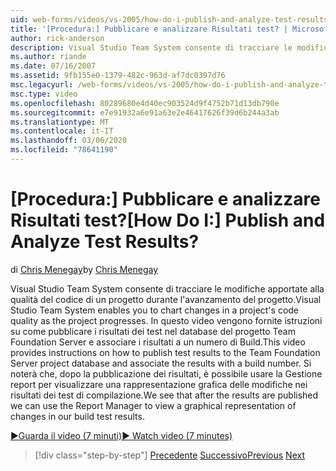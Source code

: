 ```yaml
---
uid: web-forms/videos/vs-2005/how-do-i-publish-and-analyze-test-results
title: '[Procedura:] Pubblicare e analizzare Risultati test? | Microsoft Docs'
author: rick-anderson
description: Visual Studio Team System consente di tracciare le modifiche apportate alla qualità del codice di un progetto durante l'avanzamento del progetto. Questo video fornisce istruzioni su come Publ...
ms.author: riande
ms.date: 07/16/2007
ms.assetid: 9fb155e0-1379-482c-963d-af7dc0397d76
msc.legacyurl: /web-forms/videos/vs-2005/how-do-i-publish-and-analyze-test-results
msc.type: video
ms.openlocfilehash: 80289680e4d40ec903524d9f4752b71d13db790e
ms.sourcegitcommit: e7e91932a6e91a63e2e46417626f39d6b244a3ab
ms.translationtype: MT
ms.contentlocale: it-IT
ms.lasthandoff: 03/06/2020
ms.locfileid: "78641190"
---
```

# <a name="how-do-i-publish-and-analyze-test-results"></a><span data-ttu-id="dcbf2-105">[Procedura:] Pubblicare e analizzare Risultati test?</span><span class="sxs-lookup"><span data-stu-id="dcbf2-105">[How Do I:] Publish and Analyze Test Results?</span></span>

<span data-ttu-id="dcbf2-106">di [Chris Menegay](https://twitter.com/CMenegay)</span><span class="sxs-lookup"><span data-stu-id="dcbf2-106">by [Chris Menegay](https://twitter.com/CMenegay)</span></span>

<span data-ttu-id="dcbf2-107">Visual Studio Team System consente di tracciare le modifiche apportate alla qualità del codice di un progetto durante l'avanzamento del progetto.</span><span class="sxs-lookup"><span data-stu-id="dcbf2-107">Visual Studio Team System enables you to chart changes in a project's code quality as the project progresses.</span></span> <span data-ttu-id="dcbf2-108">In questo video vengono fornite istruzioni su come pubblicare i risultati dei test nel database del progetto Team Foundation Server e associare i risultati a un numero di Build.</span><span class="sxs-lookup"><span data-stu-id="dcbf2-108">This video provides instructions on how to publish test results to the Team Foundation Server project database and associate the results with a build number.</span></span> <span data-ttu-id="dcbf2-109">Si noterà che, dopo la pubblicazione dei risultati, è possibile usare la Gestione report per visualizzare una rappresentazione grafica delle modifiche nei risultati dei test di compilazione.</span><span class="sxs-lookup"><span data-stu-id="dcbf2-109">We see that after the results are published we can use the Report Manager to view a graphical representation of changes in our build test results.</span></span>

[<span data-ttu-id="dcbf2-110">&#9654;Guarda il video (7 minuti)</span><span class="sxs-lookup"><span data-stu-id="dcbf2-110">&#9654; Watch video (7 minutes)</span></span>](https://channel9.msdn.com/Blogs/ASP-NET-Site-Videos/how-do-i-publish-and-analyze-test-results)

> [!div class="step-by-step"]
> <span data-ttu-id="dcbf2-111">[Precedente](how-do-i-use-generic-tests.md)
> [Successivo](how-do-i-discover-application-changes-prior-to-deployment.md)</span><span class="sxs-lookup"><span data-stu-id="dcbf2-111">[Previous](how-do-i-use-generic-tests.md)
[Next](how-do-i-discover-application-changes-prior-to-deployment.md)</span></span>
